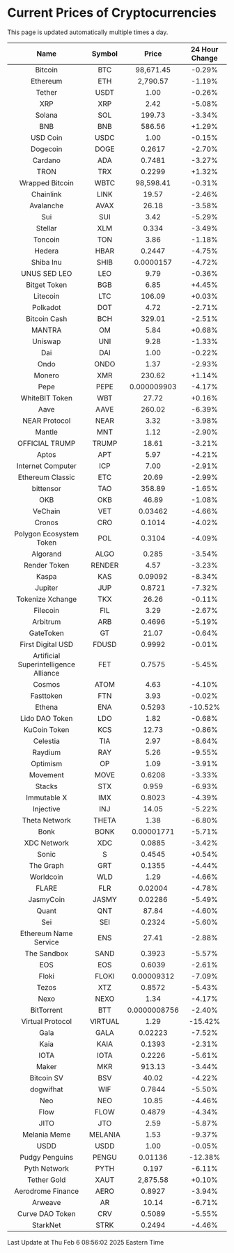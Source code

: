 # Current Prices of Cryptocurrencies
This page is updated automatically multiple times a day.

| Name | Symbol | Price | 24 Hour Change |
| :---: |:---:| :---: | :---: |
| Bitcoin | BTC | 98,671.45 | -0.29% |
| Ethereum | ETH | 2,790.57 | -1.19% |
| Tether | USDT | 1.00 | -0.26% |
| XRP | XRP | 2.42 | -5.08% |
| Solana | SOL | 199.73 | -3.34% |
| BNB | BNB | 586.56 | +1.29% |
| USD Coin | USDC | 1.00 | -0.15% |
| Dogecoin | DOGE | 0.2617 | -2.70% |
| Cardano | ADA | 0.7481 | -3.27% |
| TRON | TRX | 0.2299 | +1.32% |
| Wrapped Bitcoin | WBTC | 98,598.41 | -0.31% |
| Chainlink | LINK | 19.57 | -2.46% |
| Avalanche | AVAX | 26.18 | -3.58% |
| Sui | SUI | 3.42 | -5.29% |
| Stellar | XLM | 0.334 | -3.49% |
| Toncoin | TON | 3.86 | -1.18% |
| Hedera | HBAR | 0.2447 | -4.75% |
| Shiba Inu | SHIB | 0.0000157 | -4.72% |
| UNUS SED LEO | LEO | 9.79 | -0.36% |
| Bitget Token | BGB | 6.85 | +4.45% |
| Litecoin | LTC | 106.09 | +0.03% |
| Polkadot | DOT | 4.72 | -2.71% |
| Bitcoin Cash | BCH | 329.01 | -2.51% |
| MANTRA | OM | 5.84 | +0.68% |
| Uniswap | UNI | 9.28 | -1.33% |
| Dai | DAI | 1.00 | -0.22% |
| Ondo | ONDO | 1.37 | -2.93% |
| Monero | XMR | 230.62 | +1.14% |
| Pepe | PEPE | 0.000009903 | -4.17% |
| WhiteBIT Token | WBT | 27.72 | +0.16% |
| Aave | AAVE | 260.02 | -6.39% |
| NEAR Protocol | NEAR | 3.32 | -3.98% |
| Mantle | MNT | 1.12 | -2.90% |
| OFFICIAL TRUMP | TRUMP | 18.61 | -3.21% |
| Aptos | APT | 5.97 | -4.21% |
| Internet Computer | ICP | 7.00 | -2.91% |
| Ethereum Classic | ETC | 20.69 | -2.99% |
| bittensor | TAO | 358.89 | -1.65% |
| OKB | OKB | 46.89 | -1.08% |
| VeChain | VET | 0.03462 | -4.66% |
| Cronos | CRO | 0.1014 | -4.02% |
| Polygon Ecosystem Token | POL | 0.3104 | -4.09% |
| Algorand | ALGO | 0.285 | -3.54% |
| Render Token | RENDER | 4.57 | -3.23% |
| Kaspa | KAS | 0.09092 | -8.34% |
| Jupiter | JUP | 0.8721 | -7.32% |
| Tokenize Xchange | TKX | 26.26 | -0.11% |
| Filecoin | FIL | 3.29 | -2.67% |
| Arbitrum | ARB | 0.4696 | -5.19% |
| GateToken | GT | 21.07 | -0.64% |
| First Digital USD | FDUSD | 0.9992 | -0.01% |
| Artificial Superintelligence Alliance | FET | 0.7575 | -5.45% |
| Cosmos | ATOM | 4.63 | -4.10% |
| Fasttoken | FTN | 3.93 | -0.02% |
| Ethena | ENA | 0.5293 | -10.52% |
| Lido DAO Token | LDO | 1.82 | -0.68% |
| KuCoin Token | KCS | 12.73 | -0.86% |
| Celestia | TIA | 2.97 | -8.64% |
| Raydium | RAY | 5.26 | -9.55% |
| Optimism | OP | 1.09 | -3.91% |
| Movement | MOVE | 0.6208 | -3.33% |
| Stacks | STX | 0.959 | -6.93% |
| Immutable X | IMX | 0.8023 | -4.39% |
| Injective | INJ | 14.05 | -5.22% |
| Theta Network | THETA | 1.38 | -6.80% |
| Bonk | BONK | 0.00001771 | -5.71% |
| XDC Network | XDC | 0.0885 | -3.42% |
| Sonic | S | 0.4545 | +0.54% |
| The Graph | GRT | 0.1355 | -4.44% |
| Worldcoin | WLD | 1.29 | -4.66% |
| FLARE | FLR | 0.02004 | -4.78% |
| JasmyCoin | JASMY | 0.02286 | -5.49% |
| Quant | QNT | 87.84 | -4.60% |
| Sei | SEI | 0.2324 | -5.60% |
| Ethereum Name Service | ENS | 27.41 | -2.88% |
| The Sandbox | SAND | 0.3923 | -5.57% |
| EOS | EOS | 0.6039 | -2.61% |
| Floki | FLOKI | 0.00009312 | -7.09% |
| Tezos | XTZ | 0.8572 | -5.43% |
| Nexo | NEXO | 1.34 | -4.17% |
| BitTorrent | BTT | 0.0000008756 | -2.40% |
| Virtual Protocol | VIRTUAL | 1.29 | -15.42% |
| Gala | GALA | 0.02223 | -7.52% |
| Kaia | KAIA | 0.1393 | -2.31% |
| IOTA | IOTA | 0.2226 | -5.61% |
| Maker | MKR | 913.13 | -3.44% |
| Bitcoin SV | BSV | 40.02 | -4.22% |
| dogwifhat | WIF | 0.7844 | -5.50% |
| Neo | NEO | 10.85 | -4.46% |
| Flow | FLOW | 0.4879 | -4.34% |
| JITO | JTO | 2.59 | -5.87% |
| Melania Meme | MELANIA | 1.53 | -9.37% |
| USDD | USDD | 1.00 | -0.05% |
| Pudgy Penguins | PENGU | 0.01136 | -12.38% |
| Pyth Network | PYTH | 0.197 | -6.11% |
| Tether Gold | XAUT | 2,875.58 | +0.10% |
| Aerodrome Finance | AERO | 0.8927 | -3.94% |
| Arweave | AR | 10.14 | -6.71% |
| Curve DAO Token | CRV | 0.5089 | -5.55% |
| StarkNet | STRK | 0.2494 | -4.46% |

Last Update at Thu Feb  6 08:56:02 2025 Eastern Time